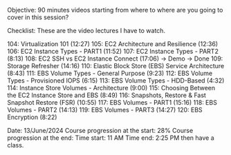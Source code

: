 Objective: 90 minutes videos starting from where to where are you going to cover in this session?

Checklist: These are the video lectures I have to watch.

104: Virtualization 101 (12:27)
105: EC2 Architecture and Resilience (12:36)
106: EC2 Instance Types - PART1 (11:52)
107: EC2 Instance Types - PART2 (8:13)
108: EC2 SSH vs EC2 Instance Connect (17:06) -> Demo -> Done
109: Storage Refresher (14:16)
110: Elastic Block Store (EBS) Service Architecture (8:43)
111: EBS Volume Types - General Purpose (9:23)
112: EBS Volume Types - Provisioned IOPS (6:15)
113: EBS Volume Types - HDD-Based (4:32)
114: Instance Store Volumes - Architecture (9:00)
115: Choosing Between the EC2 Instance Store and EBS (8:49)
116: Snapshots, Restore & Fast Snapshot Restore (FSR) (10:55)
117: EBS Volumes - PART1 (15:16)
118: EBS Volumes - PART2 (14:13)
119: EBS Volumes - PART3 (14:27)
120: EBS Encryption (8:22)

Date: 13/June/2024
Course progression at the start: 28%
Course progression at the end: 
Time start: 11 AM
Time end: 2:25 PM then have a class.